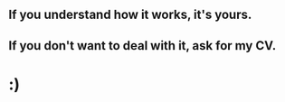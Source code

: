 ## If you understand how it works, it's yours. 

## If you don't want to deal with it, ask for my CV.

# :)
